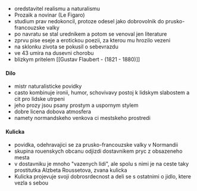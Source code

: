 - oredstavitel realismu a naturalismu
- Prozaik a novinar (Le Figaro)
- studium prav nedokoncil, protoze odesel jako dobrovolnik do prusko-francouzske valky
- po navratu se stal urednikem a potom se venoval jen literature
- zprvu pise eseje a erotickou poezii, za kterou mu hrozilo vezeni
- na sklonku zivota se pokusil o sebevrazdu
- ve 43 umira na dusevni chorobu
- blizkym pritelem [[Gustav Flaubert - (1821 - 1880)]]
#### Dilo
- mistr naturalisticke povidky
- casto kombinuje ironii, humor, schovivavy postoj k lidskym slabostem a cit pro lidske utrpeni
- jeho prozy jsou psany prostym a uspornym stylem
- dobre licena dobova atmosfera
- namety normandskeho venkova ci mestskeho prostredi
#### Kulicka
- povidka, odehravajici se za prusko-francouzske valky v Normandii
- skupina rouenskych obcanu odjizdi dostavnikem pryc z obsazeneho mesta
- v dostavniku je mnoho "vazenych lidi", ale spolu s nimi je na ceste taky prostitutka Alzbeta Roussetova, zvana kulicka
- Kulicka projevuje svoji dobrosrdecnost a deli se s ostatnimi o jidlo, ktere vezla s sebou 